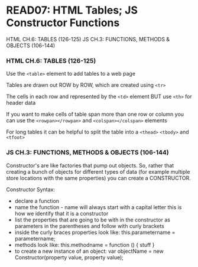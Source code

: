 # READ07: HTML Tables; JS Constructor Functions
HTML CH.6: TABLES (126-125)
JS CH.3: FUNCTIONS, METHODS & OBJECTS (106-144)

### HTML CH.6: TABLES (126-125) 
Use the `<table>` element to add tables to a web page 

Tables are drawn out ROW by ROW, which are created using  `<tr>`

The cells in each row and represented by the `<td>` element BUT use `<th>` for header data

If you want to make cells of  table span more than one row or column you can use the `<rowpan></rowpan>` and `<colspan></colspan>` elements

For long tables it can be helpful to split the table into a `<thead>` `<tbody>` and `<tfoot>`

### JS CH.3: FUNCTIONS, METHODS & OBJECTS (106-144)

Constructor's are like factories that pump out objects.  So, rather that creating a bunch of objects for different types of data (for example multiple store locations with the same properties) you can create a CONSTRUCTOR. 

Constructor Syntax: 
- declare a function
- name the function - name will always start with a capital letter this is how we identify that it is a constructor 
- list the properties that are going to be with in the constructor as parameters in the parentheses and follow with curly brackets
- inside the curly braces properties look like:  this.parametername = parametername;
- methods look like: this.methodname = function () { stuff }
- to create a new instance of an object: var objectName = new Constructor(property value, property value); 
